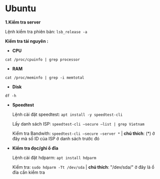 # Ubuntu
**1.Kiểm tra server** </br> <p>Lệnh kiểm tra phiên bản: ```lsb_release -a```</p>
**Kiểm tra tài nguyên :**
- **CPU** 
``` 
cat /proc/cpuinfo | grep processor 
```
- **RAM** 
```
cat /proc/meminfo | grep -i memtotal
```
- **Disk**
```
df -h
```

- **Speedtest** <p>Lệnh cài đặt speedtest: ```apt install -y speedtest-cli```</p> <p>Lấy danh sách ISP: ```speedtest-cli –secure –list | grep Vietnam```</p> <p>Kiểm tra Bandwith: ```speedtest-cli –secure –server *``` | **chú thích**: (*) ở đây mà số ID của ISP ở danh sách trước đó</p>
- **Kiểm tra đọc/ghi ổ đĩa** <p>Lệnh cài đặt hdparm: ```apt install hdparm```</p>  <p>Kiểm tra: ```sudo hdparm -Tt /dev/sda``` | **chú thích**: "/dev/sda/" ở đây là ổ đĩa cần kiểm tra</p>
